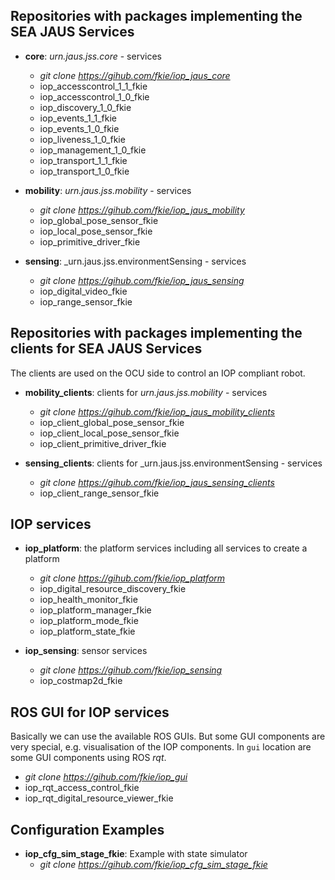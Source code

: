 ## Repositories with packages implementing the SEA JAUS Services

- **core**: _urn.jaus.jss.core_ - services
    - _git clone https://gihub.com/fkie/iop_jaus_core_
    - iop_accesscontrol_1_1_fkie
    - iop_accesscontrol_1_0_fkie
    - iop_discovery_1_0_fkie
    - iop_events_1_1_fkie
    - iop_events_1_0_fkie
    - iop_liveness_1_0_fkie
    - iop_management_1_0_fkie
    - iop_transport_1_1_fkie
    - iop_transport_1_0_fkie

- **mobility**: _urn.jaus.jss.mobility_ - services
    - _git clone https://gihub.com/fkie/iop_jaus_mobility_
    - iop_global_pose_sensor_fkie
    - iop_local_pose_sensor_fkie
    - iop_primitive_driver_fkie

- **sensing**: _urn.jaus.jss.environmentSensing - services
    - _git clone https://gihub.com/fkie/iop_jaus_sensing_
    - iop_digital_video_fkie
    - iop_range_sensor_fkie


## Repositories with packages implementing the **clients** for SEA JAUS Services

The clients are used on the OCU side to control an IOP compliant robot.

- **mobility_clients**: clients for _urn.jaus.jss.mobility_ - services
    - _git clone https://gihub.com/fkie/iop_jaus_mobility_clients_
    - iop_client_global_pose_sensor_fkie
    - iop_client_local_pose_sensor_fkie
    - iop_client_primitive_driver_fkie

- **sensing_clients**: clients for _urn.jaus.jss.environmentSensing - services
    - _git clone https://gihub.com/fkie/iop_jaus_sensing_clients_
    - iop_client_range_sensor_fkie

## IOP services
- **iop_platform**: the platform services including all services to create a platform
    - _git clone https://gihub.com/fkie/iop_platform_
    - iop_digital_resource_discovery_fkie
    - iop_health_monitor_fkie
    - iop_platform_manager_fkie
    - iop_platform_mode_fkie
    - iop_platform_state_fkie

- **iop_sensing**: sensor services
    - _git clone https://gihub.com/fkie/iop_sensing_
    - iop_costmap2d_fkie

## ROS GUI for IOP services
Basically we can use the available ROS GUIs. But some GUI components are very special, e.g. visualisation of the IOP components. In `gui` location are some GUI components using ROS *rqt*.
- _git clone https://gihub.com/fkie/iop_gui_
- iop_rqt_access_control_fkie
- iop_rqt_digital_resource_viewer_fkie

## Configuration Examples
- **iop_cfg_sim_stage_fkie**: Example with state simulator
	- _git clone https://gihub.com/fkie/iop_cfg_sim_stage_fkie_

